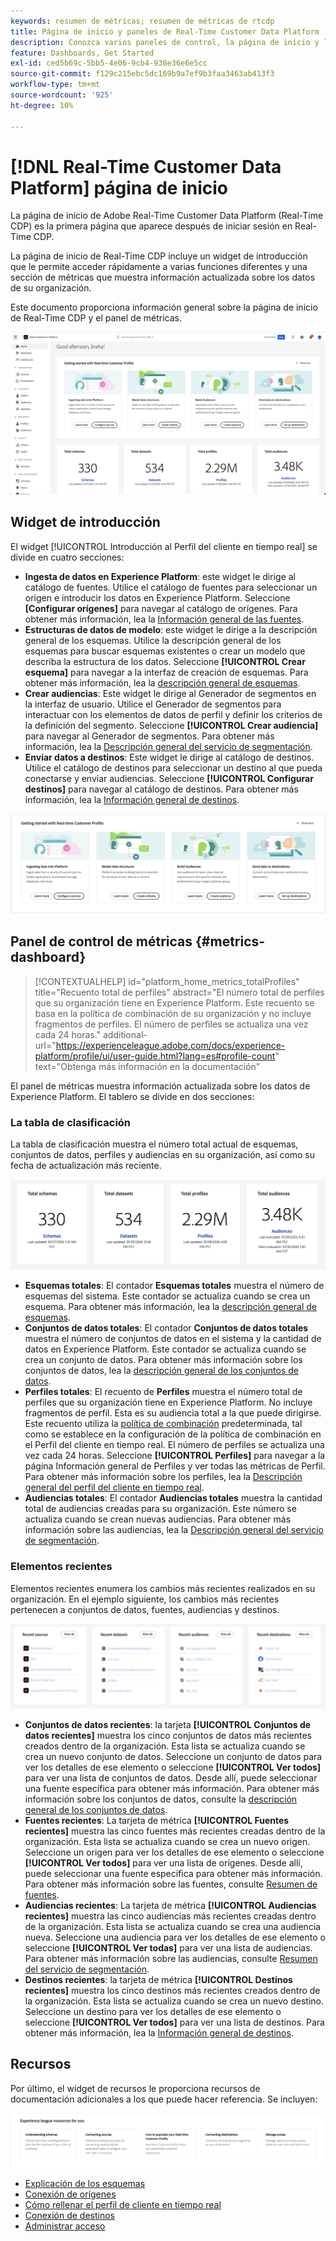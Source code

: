 ```yaml
---
keywords: resumen de métricas; resumen de métricas de rtcdp
title: Página de inicio y paneles de Real-Time Customer Data Platform
description: Conozca varios paneles de control, la página de inicio y la experiencia del primer usuario de Adobe Real-Time CDP.
feature: Dashboards, Get Started
exl-id: ced5b69c-5bb5-4e06-9cb4-938e36e6e5cc
source-git-commit: f129c215ebc5dc169b9a7ef9b3faa3463ab413f3
workflow-type: tm+mt
source-wordcount: '925'
ht-degree: 10%

---
```


# [!DNL Real-Time Customer Data Platform] página de inicio

La página de inicio de Adobe Real-Time Customer Data Platform (Real-Time CDP) es la primera página que aparece después de iniciar sesión en Real-Time CDP.

La página de inicio de Real-Time CDP incluye un widget de introducción que le permite acceder rápidamente a varias funciones diferentes y una sección de métricas que muestra información actualizada sobre los datos de su organización.

Este documento proporciona información general sobre la página de inicio de Real-Time CDP y el panel de métricas.

![Página de inicio de la interfaz de usuario de Experience Platform.](assets/platform-home/home.png)

## Widget de introducción

El widget [!UICONTROL Introducción al Perfil del cliente en tiempo real] se divide en cuatro secciones:

* **Ingesta de datos en Experience Platform**: este widget le dirige al catálogo de fuentes. Utilice el catálogo de fuentes para seleccionar un origen e introducir los datos en Experience Platform. Seleccione **[Configurar orígenes]** para navegar al catálogo de orígenes. Para obtener más información, lea la [Información general de las fuentes](../sources/home.md).
* **Estructuras de datos de modelo**: este widget le dirige a la descripción general de los esquemas. Utilice la descripción general de los esquemas para buscar esquemas existentes o crear un modelo que describa la estructura de los datos. Seleccione **[!UICONTROL Crear esquema]** para navegar a la interfaz de creación de esquemas. Para obtener más información, lea la [descripción general de esquemas](../xdm/home.md).
* **Crear audiencias**: Este widget le dirige al Generador de segmentos en la interfaz de usuario. Utilice el Generador de segmentos para interactuar con los elementos de datos de perfil y definir los criterios de la definición del segmento. Seleccione **[!UICONTROL Crear audiencia]** para navegar al Generador de segmentos. Para obtener más información, lea la [Descripción general del servicio de segmentación](../segmentation/home.md).
* **Enviar datos a destinos**: Este widget le dirige al catálogo de destinos. Utilice el catálogo de destinos para seleccionar un destino al que pueda conectarse y enviar audiencias. Seleccione **[!UICONTROL Configurar destinos]** para navegar al catálogo de destinos. Para obtener más información, lea la [Información general de destinos](../destinations/home.md).

![Página de inicio de la interfaz de usuario de Experience Platform que muestra el widget de introducción](assets/platform-home/getting-started-widget.png)

## Panel de control de métricas {#metrics-dashboard}

>[!CONTEXTUALHELP]
>id="platform_home_metrics_totalProfiles"
>title="Recuento total de perfiles"
>abstract="El número total de perfiles que su organización tiene en Experience Platform. Este recuento se basa en la política de combinación de su organización y no incluye fragmentos de perfiles. El número de perfiles se actualiza una vez cada 24 horas."
>additional-url="https://experienceleague.adobe.com/docs/experience-platform/profile/ui/user-guide.html?lang=es#profile-count" text="Obtenga más información en la documentación"

El panel de métricas muestra información actualizada sobre los datos de Experience Platform. El tablero se divide en dos secciones:

### La tabla de clasificación

La tabla de clasificación muestra el número total actual de esquemas, conjuntos de datos, perfiles y audiencias en su organización, así como su fecha de actualización más reciente.

![La sección de la tabla de clasificación de la página principal de la interfaz de usuario de Experience Platform.](assets/platform-home/leaderboard.png)

* **Esquemas totales**: El contador **Esquemas totales** muestra el número de esquemas del sistema. Este contador se actualiza cuando se crea un esquema. Para obtener más información, lea la [descripción general de esquemas](../xdm/home.md).
* **Conjuntos de datos totales**: El contador **Conjuntos de datos totales** muestra el número de conjuntos de datos en el sistema y la cantidad de datos en Experience Platform. Este contador se actualiza cuando se crea un conjunto de datos. Para obtener más información sobre los conjuntos de datos, lea la [descripción general de los conjuntos de datos](../catalog/datasets/overview.md).
* **Perfiles totales**: El recuento de **Perfiles** muestra el número total de perfiles que su organización tiene en Experience Platform. No incluye fragmentos de perfil. Esta es su audiencia total a la que puede dirigirse. Este recuento utiliza la [política de combinación](profile/merge-policies.md) predeterminada, tal como se establece en la configuración de la política de combinación en el Perfil del cliente en tiempo real. El número de perfiles se actualiza una vez cada 24 horas. Seleccione **[!UICONTROL Perfiles]** para navegar a la página Información general de Perfiles y ver todas las métricas de Perfil. Para obtener más información sobre los perfiles, lea la [Descripción general del perfil del cliente en tiempo real](../profile/home.md).
* **Audiencias totales**: El contador **Audiencias totales** muestra la cantidad total de audiencias creadas para su organización. Este número se actualiza cuando se crean nuevas audiencias. Para obtener más información sobre las audiencias, lea la [Descripción general del servicio de segmentación](../segmentation/home.md).

### Elementos recientes

Elementos recientes enumera los cambios más recientes realizados en su organización. En el ejemplo siguiente, los cambios más recientes pertenecen a conjuntos de datos, fuentes, audiencias y destinos.

![La sección de elementos recientes de la página principal de la interfaz de usuario de Experience Platform.](assets/platform-home/recent-items.png)

* **Conjuntos de datos recientes**: la tarjeta **[!UICONTROL Conjuntos de datos recientes]** muestra los cinco conjuntos de datos más recientes creados dentro de la organización. Esta lista se actualiza cuando se crea un nuevo conjunto de datos. Seleccione un conjunto de datos para ver los detalles de ese elemento o seleccione **[!UICONTROL Ver todos]** para ver una lista de conjuntos de datos. Desde allí, puede seleccionar una fuente específica para obtener más información. Para obtener más información sobre los conjuntos de datos, consulte la [descripción general de los conjuntos de datos](../catalog/datasets/overview.md).
* **Fuentes recientes**: La tarjeta de métrica **[!UICONTROL Fuentes recientes]** muestra las cinco fuentes más recientes creadas dentro de la organización. Esta lista se actualiza cuando se crea un nuevo origen. Seleccione un origen para ver los detalles de ese elemento o seleccione **[!UICONTROL Ver todos]** para ver una lista de orígenes. Desde allí, puede seleccionar una fuente específica para obtener más información. Para obtener más información sobre las fuentes, consulte [Resumen de fuentes](../sources/home.md).
* **Audiencias recientes**: La tarjeta de métrica **[!UICONTROL Audiencias recientes]** muestra las cinco audiencias más recientes creadas dentro de la organización. Esta lista se actualiza cuando se crea una audiencia nueva. Seleccione una audiencia para ver los detalles de ese elemento o seleccione **[!UICONTROL Ver todas]** para ver una lista de audiencias. Para obtener más información sobre las audiencias, consulte [Resumen del servicio de segmentación](../segmentation/home.md).
* **Destinos recientes**: la tarjeta de métrica **[!UICONTROL Destinos recientes]** muestra los cinco destinos más recientes creados dentro de la organización. Esta lista se actualiza cuando se crea un nuevo destino. Seleccione un destino para ver los detalles de ese elemento o seleccione **[!UICONTROL Ver todos]** para ver una lista de destinos. Para obtener más información, lea la [Información general de destinos](../destinations/home.md).

## Recursos

Por último, el widget de recursos le proporciona recursos de documentación adicionales a los que puede hacer referencia. Se incluyen:

![La sección de recursos de la página principal de la interfaz de usuario de Experience Platform.](assets/platform-home/resources.png)

* [Explicación de los esquemas](../xdm/schema/composition.md)
* [Conexión de orígenes](../sources/home.md)
* [Cómo rellenar el perfil de cliente en tiempo real](../profile/home.md)
* [Conexión de destinos](../destinations/home.md)
* [Administrar acceso](../access-control/abac/overview.md)

<!-- ### Successful profile records

In the leaderboard **[!UICONTROL Successful profile records]** shows the total number of records that have been successfully processed into the profile.

There is also a metric card that shows the percentage of successful records. Select **[!UICONTROL View datasets]** to see more details about the profile records. Hover over the colored area of the graph to see additional details:

![image](assets/home-profilerecords-details.PNG)

The number of successful profile records is updated hourly. 

For more information about profiles, see [A unified view of your customer in Real-Time CDP](profile/profile-overview.md).

### Total profile records

The **[!UICONTROL Total profile records]** metric card shows the total number of data records enabled to feed into the profiles, and the percentage that are successful, updated once per day. This does not include all data in the data lake, because some data might not be enabled to feed into the profiles.

 Hover over the colored area of the graph to see additional details about the successful profiles:

![image](assets/home-profile-details.PNG)

Select **[!UICONTROL View profiles]** to see more details about the profile records.

For more information about profiles, see [A unified view of your customer in Real-Time CDP](profile/profile-overview.md).

For more information about viewing a specific profile, see [Profile viewer](profile/profile-viewer.md).

### Failed profile records

In the leaderboard, **[!UICONTROL Failed profile records]** counts the number of records that failed to process into the profile.

The **[!UICONTROL Failed profile records]** metric card shows this count, and includes a graphical representation that helps you see how failures have trended during the time shown below the graphic. This chart is updated hourly. Select **[!UICONTROL View datasets]** to see more details about the profile records.

The number of failed profile records is updated hourly. -->
